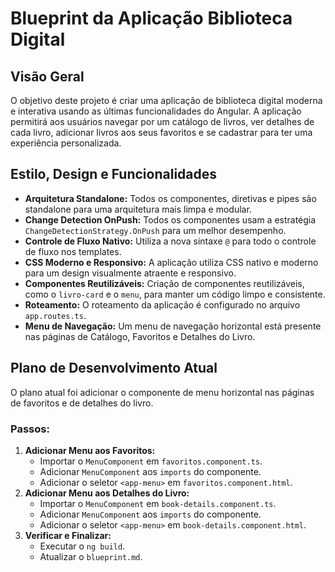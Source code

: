 # Blueprint da Aplicação Biblioteca Digital

## Visão Geral

O objetivo deste projeto é criar uma aplicação de biblioteca digital moderna e interativa usando as últimas funcionalidades do Angular. A aplicação permitirá aos usuários navegar por um catálogo de livros, ver detalhes de cada livro, adicionar livros aos seus favoritos e se cadastrar para ter uma experiência personalizada.

## Estilo, Design e Funcionalidades

* **Arquitetura Standalone:** Todos os componentes, diretivas e pipes são standalone para uma arquitetura mais limpa e modular.
* **Change Detection OnPush:** Todos os componentes usam a estratégia `ChangeDetectionStrategy.OnPush` para um melhor desempenho.
* **Controle de Fluxo Nativo:** Utiliza a nova sintaxe `@` para todo o controle de fluxo nos templates.
* **CSS Moderno e Responsivo:** A aplicação utiliza CSS nativo e moderno para um design visualmente atraente e responsivo.
* **Componentes Reutilizáveis:** Criação de componentes reutilizáveis, como o `livro-card` e o `menu`, para manter um código limpo e consistente.
* **Roteamento:** O roteamento da aplicação é configurado no arquivo `app.routes.ts`.
* **Menu de Navegação:** Um menu de navegação horizontal está presente nas páginas de Catálogo, Favoritos e Detalhes do Livro.

## Plano de Desenvolvimento Atual

O plano atual foi adicionar o componente de menu horizontal nas páginas de favoritos e de detalhes do livro.

### Passos:

1.  **Adicionar Menu aos Favoritos:**
    *   Importar o `MenuComponent` em `favoritos.component.ts`.
    *   Adicionar `MenuComponent` aos `imports` do componente.
    *   Adicionar o seletor `<app-menu>` em `favoritos.component.html`.
2.  **Adicionar Menu aos Detalhes do Livro:**
    *   Importar o `MenuComponent` em `book-details.component.ts`.
    *   Adicionar `MenuComponent` aos `imports` do componente.
    *   Adicionar o seletor `<app-menu>` em `book-details.component.html`.
3.  **Verificar e Finalizar:**
    *   Executar o `ng build`.
    *   Atualizar o `blueprint.md`.
